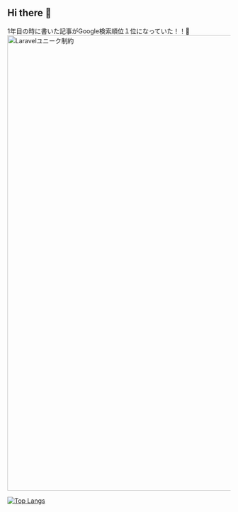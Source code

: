 ## Hi there 👋



1年目の時に書いた記事がGoogle検索順位１位になっていた！！🥳
<img width="1029" alt="Laravelユニーク制約" src="https://github.com/user-attachments/assets/a00e7d27-9769-4384-a378-21bb37b9a648" />

[![Top Langs](https://github-readme-stats.vercel.app/api/top-langs/?username=lumiflare&layout=compact)](https://github.com/lumiflare/github-readme-stats)

